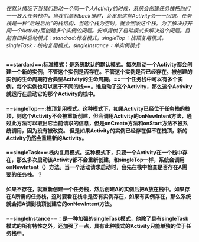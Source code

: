 ###### 在默认情况下当我们启动一个同一个人Activity的时候，系统会创建任务栈把他们一一放入任务栈中，当我们单机back键时，会发现这些Activity会一一回退。任务栈是一种“后进后出”的栈结构，当这个栈为空时，就会回收这个栈。为了解决打开同一个Activity而创建多个实例的问题。安卓提供了启动模式来解决这个问题。目前有四种启动模式：standrad:标准模式，singleTop：栈顶复用模式，singleTask：栈内复用模式，singleInstance：单实例模式

#### ==stardard==:标准模式：是系统默认的默认模式。每次启动一个Activity都会创建一个新的实例，不管这个实例是否存在。不管这个实例是否已经存在。被创建的实例的生命周期符合典型Activity的生命周期。==一个任务栈中可以有多个实例，每个实例也可以属于不同的栈==。谁启动了这个Activity，那么这个Activity就运行在启动它的那个Activity的栈中。 
#### ==singleTop==:栈顶复用模式。这种模式下，如果Activity已经位于任务栈的栈顶，则这个Activity不会被重新创建，但会调用Activity的onNewIntent方法，通过此方法可以取出它当前请求的信息，但是onCreate方法和onStart方法不被系统调用，因为没有被改变。 但是如果Activity的实例已经存在但不在栈顶，新的Activity仍然会重建新的Activity。

#### ==singleTask==:栈内复用模式。这种模式下，只要一个Activity在一个栈中存在，那么多次启动该Activity都不会重新创建，和singleTop一样，系统会调用onNewIntent（）方法。当一个活动请求启动时，会先在栈中检查是否存在A需要的任务栈。？                            
#### 如果不存在，就重新创建一个任务栈，然后创建A的实例后把A放在栈中。如果存在A所需的任务栈，这时要看在栈中是否有实例存在，如果有实例存在，那么系统就会把A调到栈顶创建它的onNewIntent方法。

#### ==singleInstance==：是一种加强的singleTask模式，他除了具有singleTask模式的所有特性之外，还加强了一点，具有此种模式的Activity只能单独的位于任务栈中。